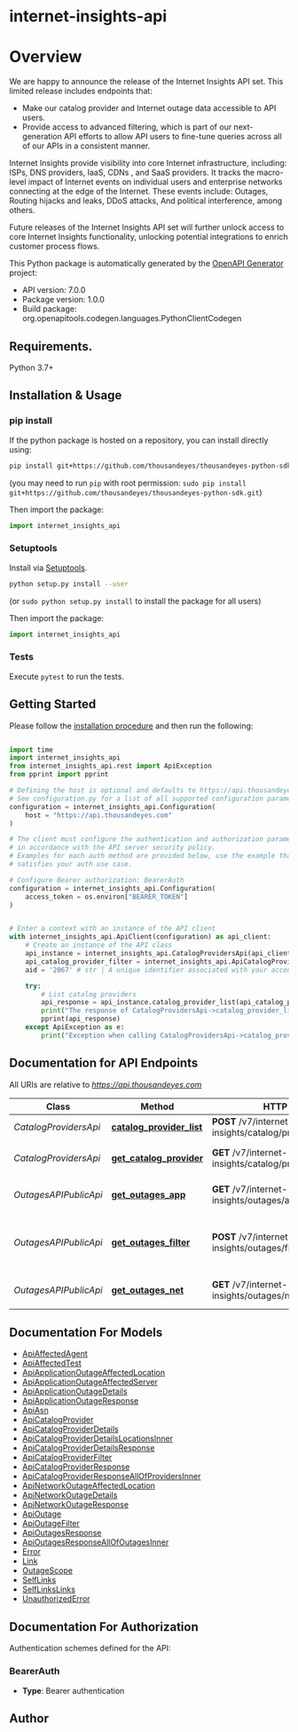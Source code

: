 # internet-insights-api
# Overview
We are happy to announce the release of the Internet Insights API set. This limited release includes endpoints that:
* Make our catalog provider and Internet outage data accessible to API users.
* Provide access to advanced filtering, which is part of our next-generation API efforts to allow API users to fine-tune queries across all of our APIs in a consistent manner.

Internet Insights provide visibility into core Internet infrastructure, including: ISPs, DNS providers, IaaS, CDNs , and SaaS providers.
It tracks the macro-level impact of Internet events on individual users and enterprise networks connecting at the edge of the Internet. These events include: Outages, Routing hijacks and leaks, DDoS attacks, And political interference, among others.

Future releases of the Internet Insights API set will further unlock access to core Internet Insights functionality, unlocking potential integrations to enrich customer process flows.


This Python package is automatically generated by the [OpenAPI Generator](https://openapi-generator.tech) project:

- API version: 7.0.0
- Package version: 1.0.0
- Build package: org.openapitools.codegen.languages.PythonClientCodegen

## Requirements.

Python 3.7+

## Installation & Usage
### pip install

If the python package is hosted on a repository, you can install directly using:

```sh
pip install git+https://github.com/thousandeyes/thousandeyes-python-sdk.git
```
(you may need to run `pip` with root permission: `sudo pip install git+https://github.com/thousandeyes/thousandeyes-python-sdk.git`)

Then import the package:
```python
import internet_insights_api
```

### Setuptools

Install via [Setuptools](http://pypi.python.org/pypi/setuptools).

```sh
python setup.py install --user
```
(or `sudo python setup.py install` to install the package for all users)

Then import the package:
```python
import internet_insights_api
```

### Tests

Execute `pytest` to run the tests.

## Getting Started

Please follow the [installation procedure](#installation--usage) and then run the following:

```python

import time
import internet_insights_api
from internet_insights_api.rest import ApiException
from pprint import pprint

# Defining the host is optional and defaults to https://api.thousandeyes.com
# See configuration.py for a list of all supported configuration parameters.
configuration = internet_insights_api.Configuration(
    host = "https://api.thousandeyes.com"
)

# The client must configure the authentication and authorization parameters
# in accordance with the API server security policy.
# Examples for each auth method are provided below, use the example that
# satisfies your auth use case.

# Configure Bearer authorization: BearerAuth
configuration = internet_insights_api.Configuration(
    access_token = os.environ["BEARER_TOKEN"]
)


# Enter a context with an instance of the API client
with internet_insights_api.ApiClient(configuration) as api_client:
    # Create an instance of the API class
    api_instance = internet_insights_api.CatalogProvidersApi(api_client)
    api_catalog_provider_filter = internet_insights_api.ApiCatalogProviderFilter() # ApiCatalogProviderFilter | 
    aid = '2067' # str | A unique identifier associated with your account group. You can retrieve your `AccountGroupId` from the `/account-groups` endpoint. Note that you must be assigned to the target account group. Specifying this parameter without being assigned to the target account group will result in an error response. (optional)

    try:
        # List catalog providers
        api_response = api_instance.catalog_provider_list(api_catalog_provider_filter, aid=aid)
        print("The response of CatalogProvidersApi->catalog_provider_list:\n")
        pprint(api_response)
    except ApiException as e:
        print("Exception when calling CatalogProvidersApi->catalog_provider_list: %s\n" % e)

```

## Documentation for API Endpoints

All URIs are relative to *https://api.thousandeyes.com*

Class | Method | HTTP request | Description
------------ | ------------- | ------------- | -------------
*CatalogProvidersApi* | [**catalog_provider_list**](docs/CatalogProvidersApi.md#catalog_provider_list) | **POST** /v7/internet-insights/catalog/providers/filter | List catalog providers
*CatalogProvidersApi* | [**get_catalog_provider**](docs/CatalogProvidersApi.md#get_catalog_provider) | **GET** /v7/internet-insights/catalog/providers/{providerId} | Retrieve a catalog provider
*OutagesAPIPublicApi* | [**get_outages_app**](docs/OutagesAPIPublicApi.md#get_outages_app) | **GET** /v7/internet-insights/outages/app/{outageId} | Retrieve application outage
*OutagesAPIPublicApi* | [**get_outages_filter**](docs/OutagesAPIPublicApi.md#get_outages_filter) | **POST** /v7/internet-insights/outages/filter | List network and application outages
*OutagesAPIPublicApi* | [**get_outages_net**](docs/OutagesAPIPublicApi.md#get_outages_net) | **GET** /v7/internet-insights/outages/net/{outageId} | Retrieve network outage


## Documentation For Models

 - [ApiAffectedAgent](docs/ApiAffectedAgent.md)
 - [ApiAffectedTest](docs/ApiAffectedTest.md)
 - [ApiApplicationOutageAffectedLocation](docs/ApiApplicationOutageAffectedLocation.md)
 - [ApiApplicationOutageAffectedServer](docs/ApiApplicationOutageAffectedServer.md)
 - [ApiApplicationOutageDetails](docs/ApiApplicationOutageDetails.md)
 - [ApiApplicationOutageResponse](docs/ApiApplicationOutageResponse.md)
 - [ApiAsn](docs/ApiAsn.md)
 - [ApiCatalogProvider](docs/ApiCatalogProvider.md)
 - [ApiCatalogProviderDetails](docs/ApiCatalogProviderDetails.md)
 - [ApiCatalogProviderDetailsLocationsInner](docs/ApiCatalogProviderDetailsLocationsInner.md)
 - [ApiCatalogProviderDetailsResponse](docs/ApiCatalogProviderDetailsResponse.md)
 - [ApiCatalogProviderFilter](docs/ApiCatalogProviderFilter.md)
 - [ApiCatalogProviderResponse](docs/ApiCatalogProviderResponse.md)
 - [ApiCatalogProviderResponseAllOfProvidersInner](docs/ApiCatalogProviderResponseAllOfProvidersInner.md)
 - [ApiNetworkOutageAffectedLocation](docs/ApiNetworkOutageAffectedLocation.md)
 - [ApiNetworkOutageDetails](docs/ApiNetworkOutageDetails.md)
 - [ApiNetworkOutageResponse](docs/ApiNetworkOutageResponse.md)
 - [ApiOutage](docs/ApiOutage.md)
 - [ApiOutageFilter](docs/ApiOutageFilter.md)
 - [ApiOutagesResponse](docs/ApiOutagesResponse.md)
 - [ApiOutagesResponseAllOfOutagesInner](docs/ApiOutagesResponseAllOfOutagesInner.md)
 - [Error](docs/Error.md)
 - [Link](docs/Link.md)
 - [OutageScope](docs/OutageScope.md)
 - [SelfLinks](docs/SelfLinks.md)
 - [SelfLinksLinks](docs/SelfLinksLinks.md)
 - [UnauthorizedError](docs/UnauthorizedError.md)


<a id="documentation-for-authorization"></a>
## Documentation For Authorization


Authentication schemes defined for the API:
<a id="BearerAuth"></a>
### BearerAuth

- **Type**: Bearer authentication


## Author




